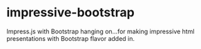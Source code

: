 impressive-bootstrap
====================

Impress.js with Bootstrap hanging on…for making impressive html presentations with Bootstrap flavor added in.